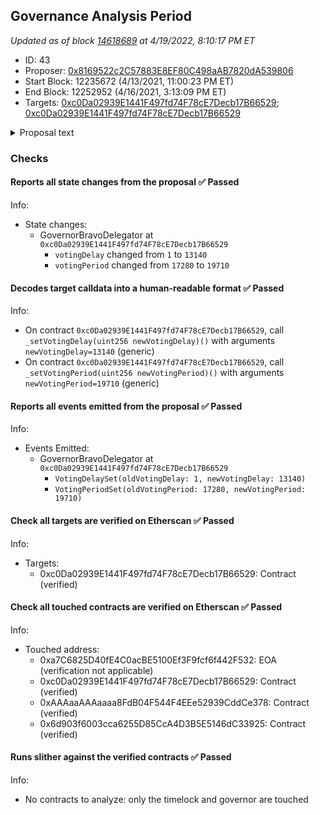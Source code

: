 ## Governance Analysis Period

_Updated as of block [14618689](https://etherscan.io/block/14618689) at 4/19/2022, 8:10:17 PM ET_

- ID: 43
- Proposer: [0x8169522c2C57883E8EF80C498aAB7820dA539806](https://etherscan.io/address/0x8169522c2C57883E8EF80C498aAB7820dA539806)
- Start Block: 12235672 (4/13/2021, 11:00:23 PM ET)
- End Block: 12252952 (4/16/2021, 3:13:09 PM ET)
- Targets: [0xc0Da02939E1441F497fd74F78cE7Decb17B66529](https://etherscan.io/address/0xc0Da02939E1441F497fd74F78cE7Decb17B66529#code); [0xc0Da02939E1441F497fd74F78cE7Decb17B66529](https://etherscan.io/address/0xc0Da02939E1441F497fd74F78cE7Decb17B66529#code)

<details>
  <summary>Proposal text</summary>

> # Governance Analysis Period
> Following the upgrade to the [Governor Bravo](https://compound.finance/governance/proposals/42), it's now possible to update the parameters of the Governance system.
> 
> Over the past year, a recurring request has been a [formal analysis period](https://www.comp.xyz/t/formal-analysis-period-for-larger-proposals/70) before proposals enter the voting state. This would allow the community and developers additional time to audit new contracts and proposals for errors, and users the opportunity to move COMP or delegations prior to a vote commencing.
> 
> This proposal updates the proposal [voting delay](https://compound.finance/docs/governance#voting-delay) from 1 block to 13140 blocks (2 days), and the voting period from 17280 blocks (2.63 days) to 19710 blocks (3 days). These parameter changes will improve the community’s ability to prepare for votes and increase the security of the protocol.
</details>

### Checks
#### Reports all state changes from the proposal ✅ Passed
  




Info:
- State changes:
    - GovernorBravoDelegator at `0xc0Da02939E1441F497fd74F78cE7Decb17B66529`
        - `votingDelay` changed from `1` to `13140`
        - `votingPeriod` changed from `17280` to `19710`

#### Decodes target calldata into a human-readable format ✅ Passed
  




Info:
- On contract `0xc0Da02939E1441F497fd74F78cE7Decb17B66529`, call `_setVotingDelay(uint256 newVotingDelay)()` with arguments `newVotingDelay=13140` (generic)
- On contract `0xc0Da02939E1441F497fd74F78cE7Decb17B66529`, call `_setVotingPeriod(uint256 newVotingPeriod)()` with arguments `newVotingPeriod=19710` (generic)

#### Reports all events emitted from the proposal ✅ Passed
  




Info:
- Events Emitted:
    - GovernorBravoDelegator at `0xc0Da02939E1441F497fd74F78cE7Decb17B66529`
        - `VotingDelaySet(oldVotingDelay: 1, newVotingDelay: 13140)`
        - `VotingPeriodSet(oldVotingPeriod: 17280, newVotingPeriod: 19710)`

#### Check all targets are verified on Etherscan ✅ Passed
  




Info:
- Targets:
    - 0xc0Da02939E1441F497fd74F78cE7Decb17B66529: Contract (verified)

#### Check all touched contracts are verified on Etherscan ✅ Passed
  




Info:
- Touched address:
    - 0xa7C6825D40fE4C0acBE5100Ef3F9fcf6f442F532: EOA (verification not applicable)
    - 0xc0Da02939E1441F497fd74F78cE7Decb17B66529: Contract (verified)
    - 0xAAAaaAAAaaaa8FdB04F544F4EEe52939CddCe378: Contract (verified)
    - 0x6d903f6003cca6255D85CcA4D3B5E5146dC33925: Contract (verified)

#### Runs slither against the verified contracts ✅ Passed
  




Info:
- No contracts to analyze: only the timelock and governor are touched
